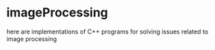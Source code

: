 # imageProcessing


here are implementations of C++ programs for solving issues related to image processing
